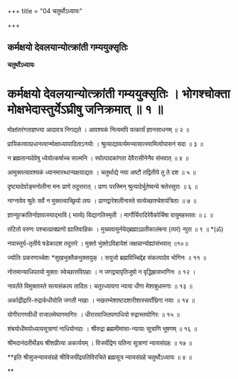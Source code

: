 +++
title = "04 चतुर्थोऽध्यायः"

+++


## कर्मक्षयो देवलयान्योत्क्रांती गम्ययुक्सृतिः

**चतुर्थोऽध्यायः**

# कर्मक्षयो देवलयान्योत्क्रांती गम्ययुक्सृतिः । भोगश्चोक्ता मोक्षभेदास्तुर्येऽघ्रीषु जनिक्रमात् ॥ १ ॥

मोक्षांतरंगताज्ञप्त्या आदावत्र निगद्यते । आवश्यकं नित्यमपि यत्कार्यं ज्ञानसाधनम् ॥ २ ॥

प्रायिकत्वात्प्रधानत्वान्मोक्षाध्यायादिताऽनयोः । श्रुत्याद्यावर्त्यमभ्यासात्स्वामित्वोपासनं सदा ॥ ३ ॥

न ब्रह्मतान्यदेवेषु ध्येयोत्कर्षाच्च सात्मनि । स्वोत्पादकांगता देवैरासीनेनैव संभवात् ॥ ४ ॥

आमुक्तत्यावश्यकं ध्यानमारब्धान्यक्षयाद्यतः । चतुर्थाद्ये नया अष्टौ तद्वितीये तु ते दश ॥ ५ ॥

दृष्ट्यादेर्वाङ्मनोलीना मनः प्राणे तदुत्तरात् । प्राणः परस्मिन् श्रुत्यादेर्भूतेष्वन्ये श्रतेस्सुराः ॥ ६ ॥

नाग्नावेव श्रुतेः सर्वे न मुक्तत्वाच्छ्रियो लयः । प्राणद्वारेशलीनास्ते सत्येच्छाश्चेशयंत्रिताः ॥ ७ ॥

ज्ञान्युत्क्रांतिर्नाज्ञवत्स्याद्भावि ( भाव्ये) विद्यागतिस्मृती । मार्गोर्चिरादिरेवैकोर्चिषा वायुमहस्ततः ॥ ८ ॥

तटितो वरुणः पश्चात्प्राक्प्राणो ह्यातिवाहिकः । मुख्यवायुर्नयेद्ब्रह्माऽप्रतीकालंबना (त्परं) न्पुरा ॥ ९ ॥ \*(ॐ)

नयास्तुर्य-तृतीये षडेकादश तदुत्तरे । मुक्तो भुंक्तेऽविहायेशं जक्षन्नान्योह्यांसंभवात् ॥१०॥

ज्योतिः प्रकरणाच्चेशः \*सुखभुक्तैकभुक्सयुक् । सयुजो ब्रह्मविच्चिद्देह संकल्पादेव भोगिनः ॥ ११ ॥

नोत्तमान्याधिपतयो मुक्ताः स्वेच्छात्तविग्रहाः । न जगद्व्यापृतिजुषो न वृद्धिह्रासभागिनः ॥ १२ ।

नावर्तंते विमुक्तास्ते सत्यसंकल्प तादितः। चतुरध्यायगा न्याया धीगा मेशाबुधामगाः ॥ १३ ॥

अर्काद्रींद्रारि-रुद्रार्कधीयोति जगती नखाः । नखरम्भेशाष्टदशारीशास्सर्वांघ्रिगा नयाः ॥ १४ ॥

योगीरागगवीधी राजालमेघागमागिरः । धीरारवाजितपणाधियो रुद्रास्तयोगिरः ॥ १५ ॥

शंबयोधीमयोध्यायसूत्राणां नाधियोनदाः । श्रीरुद्रा ब्रह्ममीमांसा-न्यायाः सूत्राणि भूषणम् ॥ १६ ॥

श्रीमदानंदतीर्थेड्य श्रीशप्रीत्या अकार्ययम् । विजयींद्रेण यतिना सूत्राणां न्यायसंग्रहः ॥ १७ ॥

**इति श्रीसुजन्यायसंग्रहे श्रीविजयींद्रयतिविरचिते ब्रह्मसूत्र न्यायसंग्रहे चतुर्थोऽध्यायः ॥ ४ ॥  
  
**

